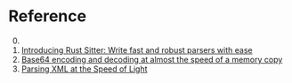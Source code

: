 # Reference

0. []()
0. [Introducing Rust Sitter: Write fast and robust parsers with ease](https://www.shadaj.me/writing/introducing-rust-sitter/)
0. [Base64 encoding and decoding at almost the speed of a memory copy](https://arxiv.org/abs/1910.05109)
0. [Parsing XML at the Speed of Light](https://aosabook.org/en/posa/parsing-xml-at-the-speed-of-light.html)

